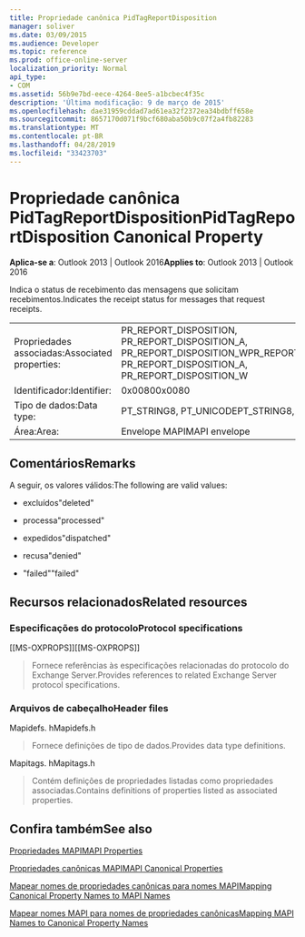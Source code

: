 ```yaml
---
title: Propriedade canônica PidTagReportDisposition
manager: soliver
ms.date: 03/09/2015
ms.audience: Developer
ms.topic: reference
ms.prod: office-online-server
localization_priority: Normal
api_type:
- COM
ms.assetid: 56b9e7bd-eece-4264-8ee5-a1bcbec4f35c
description: 'Última modificação: 9 de março de 2015'
ms.openlocfilehash: dae31959cddad7ad61ea32f2372ea34bdbff658e
ms.sourcegitcommit: 8657170d071f9bcf680aba50b9c07f2a4fb82283
ms.translationtype: MT
ms.contentlocale: pt-BR
ms.lasthandoff: 04/28/2019
ms.locfileid: "33423703"
---
```

# <a name="pidtagreportdisposition-canonical-property"></a><span data-ttu-id="53825-103">Propriedade canônica PidTagReportDisposition</span><span class="sxs-lookup"><span data-stu-id="53825-103">PidTagReportDisposition Canonical Property</span></span>

  
  
<span data-ttu-id="53825-104">**Aplica-se a**: Outlook 2013 | Outlook 2016</span><span class="sxs-lookup"><span data-stu-id="53825-104">**Applies to**: Outlook 2013 | Outlook 2016</span></span> 
  
<span data-ttu-id="53825-105">Indica o status de recebimento das mensagens que solicitam recebimentos.</span><span class="sxs-lookup"><span data-stu-id="53825-105">Indicates the receipt status for messages that request receipts.</span></span> 
  
|||
|:-----|:-----|
|<span data-ttu-id="53825-106">Propriedades associadas:</span><span class="sxs-lookup"><span data-stu-id="53825-106">Associated properties:</span></span>  <br/> |<span data-ttu-id="53825-107">PR_REPORT_DISPOSITION, PR_REPORT_DISPOSITION_A, PR_REPORT_DISPOSITION_W</span><span class="sxs-lookup"><span data-stu-id="53825-107">PR_REPORT_DISPOSITION, PR_REPORT_DISPOSITION_A, PR_REPORT_DISPOSITION_W</span></span>  <br/> |
|<span data-ttu-id="53825-108">Identificador:</span><span class="sxs-lookup"><span data-stu-id="53825-108">Identifier:</span></span>  <br/> |<span data-ttu-id="53825-109">0x0080</span><span class="sxs-lookup"><span data-stu-id="53825-109">0x0080</span></span>  <br/> |
|<span data-ttu-id="53825-110">Tipo de dados:</span><span class="sxs-lookup"><span data-stu-id="53825-110">Data type:</span></span>  <br/> |<span data-ttu-id="53825-111">PT_STRING8, PT_UNICODE</span><span class="sxs-lookup"><span data-stu-id="53825-111">PT_STRING8, PT_UNICODE</span></span>  <br/> |
|<span data-ttu-id="53825-112">Área:</span><span class="sxs-lookup"><span data-stu-id="53825-112">Area:</span></span>  <br/> |<span data-ttu-id="53825-113">Envelope MAPI</span><span class="sxs-lookup"><span data-stu-id="53825-113">MAPI envelope</span></span>  <br/> |
   
## <a name="remarks"></a><span data-ttu-id="53825-114">Comentários</span><span class="sxs-lookup"><span data-stu-id="53825-114">Remarks</span></span>

<span data-ttu-id="53825-115">A seguir, os valores válidos:</span><span class="sxs-lookup"><span data-stu-id="53825-115">The following are valid values:</span></span>
  
- <span data-ttu-id="53825-116">excluídos</span><span class="sxs-lookup"><span data-stu-id="53825-116">"deleted"</span></span>
    
- <span data-ttu-id="53825-117">processa</span><span class="sxs-lookup"><span data-stu-id="53825-117">"processed"</span></span>
    
- <span data-ttu-id="53825-118">expedidos</span><span class="sxs-lookup"><span data-stu-id="53825-118">"dispatched"</span></span>
    
- <span data-ttu-id="53825-119">recusa</span><span class="sxs-lookup"><span data-stu-id="53825-119">"denied"</span></span>
    
- <span data-ttu-id="53825-120">"failed"</span><span class="sxs-lookup"><span data-stu-id="53825-120">"failed"</span></span>
    
## <a name="related-resources"></a><span data-ttu-id="53825-121">Recursos relacionados</span><span class="sxs-lookup"><span data-stu-id="53825-121">Related resources</span></span>

### <a name="protocol-specifications"></a><span data-ttu-id="53825-122">Especificações do protocolo</span><span class="sxs-lookup"><span data-stu-id="53825-122">Protocol specifications</span></span>

<span data-ttu-id="53825-123">[[MS-OXPROPS]]</span><span class="sxs-lookup"><span data-stu-id="53825-123">[[MS-OXPROPS]]</span></span> 
  
> <span data-ttu-id="53825-124">Fornece referências às especificações relacionadas do protocolo do Exchange Server.</span><span class="sxs-lookup"><span data-stu-id="53825-124">Provides references to related Exchange Server protocol specifications.</span></span>
    
### <a name="header-files"></a><span data-ttu-id="53825-125">Arquivos de cabeçalho</span><span class="sxs-lookup"><span data-stu-id="53825-125">Header files</span></span>

<span data-ttu-id="53825-126">Mapidefs. h</span><span class="sxs-lookup"><span data-stu-id="53825-126">Mapidefs.h</span></span>
  
> <span data-ttu-id="53825-127">Fornece definições de tipo de dados.</span><span class="sxs-lookup"><span data-stu-id="53825-127">Provides data type definitions.</span></span>
    
<span data-ttu-id="53825-128">Mapitags. h</span><span class="sxs-lookup"><span data-stu-id="53825-128">Mapitags.h</span></span>
  
> <span data-ttu-id="53825-129">Contém definições de propriedades listadas como propriedades associadas.</span><span class="sxs-lookup"><span data-stu-id="53825-129">Contains definitions of properties listed as associated properties.</span></span>
    
## <a name="see-also"></a><span data-ttu-id="53825-130">Confira também</span><span class="sxs-lookup"><span data-stu-id="53825-130">See also</span></span>



[<span data-ttu-id="53825-131">Propriedades MAPI</span><span class="sxs-lookup"><span data-stu-id="53825-131">MAPI Properties</span></span>](mapi-properties.md)
  
[<span data-ttu-id="53825-132">Propriedades canônicas MAPI</span><span class="sxs-lookup"><span data-stu-id="53825-132">MAPI Canonical Properties</span></span>](mapi-canonical-properties.md)
  
[<span data-ttu-id="53825-133">Mapear nomes de propriedades canônicas para nomes MAPI</span><span class="sxs-lookup"><span data-stu-id="53825-133">Mapping Canonical Property Names to MAPI Names</span></span>](mapping-canonical-property-names-to-mapi-names.md)
  
[<span data-ttu-id="53825-134">Mapear nomes MAPI para nomes de propriedades canônicas</span><span class="sxs-lookup"><span data-stu-id="53825-134">Mapping MAPI Names to Canonical Property Names</span></span>](mapping-mapi-names-to-canonical-property-names.md)

